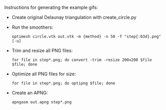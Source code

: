 Instructions for generating the example gifs:

* Create original Delaunay triangulation with create_circle.py

* Run the smoothers:
  ```
  optimesh circle.vtk out.vtk -m {method} -n 50 -f "step{:03d}.png" [-u]
  ```

* Trim and resize all PNG files:
  ```
  for file in step*.png; do convert -trim -resize 200x200 $file $file; done
  ```

* Optimize all PNG files for size:
  ```
  for file in step*.png; do optipng $file; done
  ```

* Create an APNG:
  ```
  apngasm out.apng step*.png
  ```
